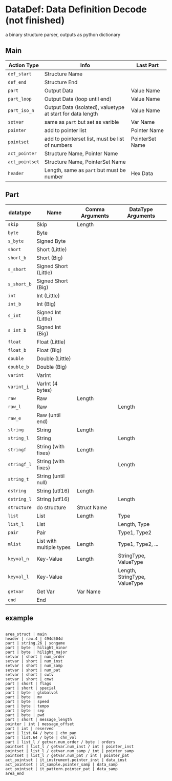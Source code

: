 # DataDef: Data Definition Decode (not finished)

a binary structure parser, outputs as python dictionary

## Main
| Action Type | Info | Last Part |
| --- | --- | --- |
| ```def_start``` | Structure Name |  |
| ```def_end``` | Structure End |  |
| ```part``` | Output Data | Value Name |
| ```part_loop``` | Output Data (loop until end) | Value Name |
| ```part_iso_n``` | Output Data (Isolated), valuetype at start for data length | Value Name |
| ```setvar``` | same as ```part``` but set as varible | Var Name |
| ```pointer``` | add to pointer list | Pointer Name |
| ```pointset``` | add to pointerset list, must be list of numbers | PointerSet Name |
| ```act_pointer``` | Structure Name, Pointer Name | |
| ```act_pointset``` | Structure Name, PointerSet Name | |
| ```header``` | Length, same as ```part``` but must be number | Hex Data |

## Part
| datatype | Name | Comma Arguments | DataType Arguments |
| --- | --- | --- | --- |
| ```skip``` | Skip | Length | |
| ```byte``` | Byte | | |
| ```s_byte``` | Signed Byte | | |
| ```short``` | Short (Little) | | |
| ```short_b``` | Short (Big) | | |
| ```s_short``` | Signed Short (Little) | | |
| ```s_short_b``` | Signed Short (Big) | | |
| ```int``` | Int (Little) | | |
| ```int_b``` | Int (Big) | | |
| ```s_int``` | Signed Int (Little) | | |
| ```s_int_b``` | Signed Int (Big) | | |
| ```float``` | Float (Little) | | |
| ```float_b``` | Float (Big) | | |
| ```double``` | Double (Little) | | |
| ```double_b``` | Double (Big) | | |
| ```varint``` | VarInt | | |
| ```varint_i``` | VarInt (4 bytes)| | |
| ```raw``` | Raw | Length | |
| ```raw_l``` | Raw | | Length |
| ```raw_e``` | Raw (until end) | | |
| ```string``` | String | Length | |
| ```string_l``` | String | | Length |
| ```stringf``` | String (with fixes) | Length | |
| ```stringf_l``` | String (with fixes) | | Length |
| ```string_t``` | String (until null) | | |
| ```dstring``` | String (utf16) | Length | |
| ```dstring_l``` | String (utf16) | | Length |
| ```structure``` | do structure | Struct Name| |
| ```list``` | List | Length | Type |
| ```list_l``` | List | | Length, Type |
| ```pair``` | Pair | | Type1, Type2 |
| ```mlist``` | List with multiple types | Length | Type1, Type2, ... |
| ```keyval_n``` | Key-Value | Length | StringType, ValueType |
| ```keyval_l``` | Key-Value | | Length, StringType, ValueType |
| ```getvar``` | Get Var | Var Name | |
| ```end``` | End | | |

## example
```

area_struct | main
header | raw.4 | 494d504d
part | string.26 | songame
part | byte | hilight_minor
part | byte | hilight_major
setvar | short | num_order
setvar | short | num_inst
setvar | short | num_samp
setvar | short | num_pat
setvar | short | cwtv
setvar | short | cmwt
part | short | flags
part | short | special
part | byte | globalvol
part | byte | mv
part | byte | speed
part | byte | tempo
part | byte | sep
part | byte | pwd
part | short | message_length
pointer | int | message_offset
part | int | reserved
part | list.64 / byte | chn_pan
part | list.64 / byte | chn_vol
part | list_l / getvar.num_order / byte | orders
pointset | list_l / getvar.num_inst / int | pointer_inst
pointset | list_l / getvar.num_samp / int | pointer_samp
pointset | list_l / getvar.num_pat / int | pointer_pat
act_pointset | it_instrument.pointer_inst | data_inst
act_pointset | it_sample.pointer_samp | data_samp
act_pointset | it_pattern.pointer_pat | data_samp
area_end

```
